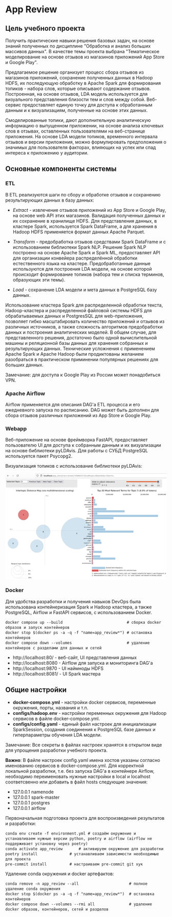 # App Review

## Цель учебного проекта

Получить практические навыки решения базовых задач, на основе знаний полученных по дисциплине "Обработка и анализ больших массивов данных". В качестве темы проекта выбрана "Тематическое моделирование на основе отзывов из магазинов приложений App Store и Google Play".

Предлагаемое решение организует процесс сбора отзывов из магазинов приложений, сохранение полученных данных в Hadoop HDFS, их последующую обработку в Apache Spark для формирования топиков - набора слов, которые описывают содержание отзывов. Построенная, на основе отзывов, LDA модель используется для визуального представления близости тем и слов между собой. Веб-сервис предоставляет единую точку для доступа к обработанным данным и к визуализациям, полученные на основе этих данных.

Смоделированные топики, дают дополнительную аналитическую информацию о выпущенном приложении, на основе анализа ключевых слов в отзывах, оставленных пользователями на веб-странице приложения. На основе LDA модели топиков, временного интервала отзывов и версии приложения, можно формулировать предположения о значимых для пользователя факторах, влияющих на успех или спад интереса к приложению у аудитории.

## Основные компоненты системы

### ETL

В ETL реализуются шаги по сбору и обработке отзывов и сохранению результирующих данных в базу данных:

* *Extract* - извлечение отзывов приложений из App Store и Google Play, на основе web API этих магазинов. Валидация полученных данных и их сохранение в хранилище HDFS. Для представления данных, в кластере Spark, используется Spark DataFrame, а для хранения в Hadoop HDFS применяется формат данных Apache Parquet.


* *Transform* - предобработка отзывов средствами Spark DataFrame и с использованием библиотеки Spark NLP. Решение Spark NLP построено на основе Apache Spark и Spark ML, предоставляет API для организации конвейера распределённой обработки естественного языка на кластере. Предобработанные данные используются для построения LDA модели, на основе которой происходит формирование топиков (набора тем и списка терминов, образующих эти темы).


* *Load* - сохранение LDA модели и мета данных в PostgreSQL базу данных.

Использование кластера Spark для распределенной обработки текста, Hadoop-кластера и распределенной файловой системы HDFS для обрабатываемых данных и PostgresSQL для web-приложения, позволяет гибко масштабировать количество приложений и отзывов из различных источников, а также сложность алгоритмов предобработки данных и построения аналитических моделей. В общем случае, для представленного решения, достаточно было одной вычислительной машины и реляционной базы данных для хранения собранных и результирующих данных. Технические усложнения с применением Apache Spark и Apache Hadoop были продиктованы желанием разобраться в практическом приминении популярных решениях для больших данных.

Замечание: для доступа к Google Play из России может понадобиться VPN.

### Apache Airflow

Airflow применяется для описания DAG'a ETL процесса и его ежедневного запуска по расписанию. DAG может быть дополнен для сбора отзывов различных приложений из App Store и Google Play.

### Webapp

Веб-приложение на основе фреймворка FastAPI, предоставляет пользователю UI для доступа к собранным данным и их визуализации на основе библиотеки pyLDAvis. Для работы с СУБД PostgreSQL используется пакет Psycopg2.

Визуализация топиков с использование библиотеки pyLDAvis:

![](carx-street_en.png)

### Docker

Для удобства разработки и получения навыков DevOps была использована контейнеризация Spark и Hadoop кластера, а также PostgreSQL, Airflow и FastAPI сервисов, с использованием Docker.

```commandline
docker compose up --build                            # сборка docker образов и запуск контейнеров
docker stop $(docker ps -a -q -f "name=app_review*") # остановка контейнеров
docker compose down --volumes                        # удаление контейнеров с разделами для данных и сетей
```

* http://localhost:80/ - веб-сайт, UI представления данных
* http://localhost:8080 - Airflow для запуска и мониторинга DAG'а
* http://localhost:9870 - UI наймноды HDFS
* http://localhost:8081/ - UI Spark мастера

## Общие настройки

* **docker-compose.yml** - настройки docker сервисов, переменные окружения, порты, названия и т.п.
* **configs/hadoop.env** - настройки переменных окружения для Hadoop сервисов в файле docker-compose.yml.
* **configs/config.yaml** - единый файл настроек для инициализации SparkSession, создания соединения к PostgreSQL базе данных и гиперпараметры обучения LDA модели.

Замечание: Все секреты в файлах настроек хранятся в открытом виде для упрощения разработки учебного проекта.

**Важно**: В файле настроек config.yaml имена хостов указаны согласно именованию сервисов в docker-compose.yml. Для корректной локальной разработки, т.е. без запуска DAG'а в контейнере Airflow, необходимо переименовать нужные настройки в local и localhost соответсвенно или добавить в файл hosts следующие значения:
* 127.0.0.1   namenode
* 127.0.0.1   spark-master
* 127.0.0.1   postgres
* 127.0.0.1   airflow

Первоначальная подготовка проекта для воспроизведения результатов и разработки:

```commandline
conda env create -f environment.yml	# создаём окружение и устанавливаем нужные версии python, poetry и airflow (airflow не поддерживает установку через poetry)
conda activate app_review		# активируем окружение для разработки
poetry install				# устанавливаем зависимости необходимые для проекта
pre-commit install			# настраиваем pre-commit git хук
```

Удаление conda окружения и docker артефактов:

```commandline
conda remove -n app_review --all                      # полное удаление conda окружения
docker stop $(docker ps -a -q -f "name=app_review*")  # остановка контейнеров
docker compose down --volumes --rmi all               # удаление docker образов, контейнеров, сетей и разделов
```
